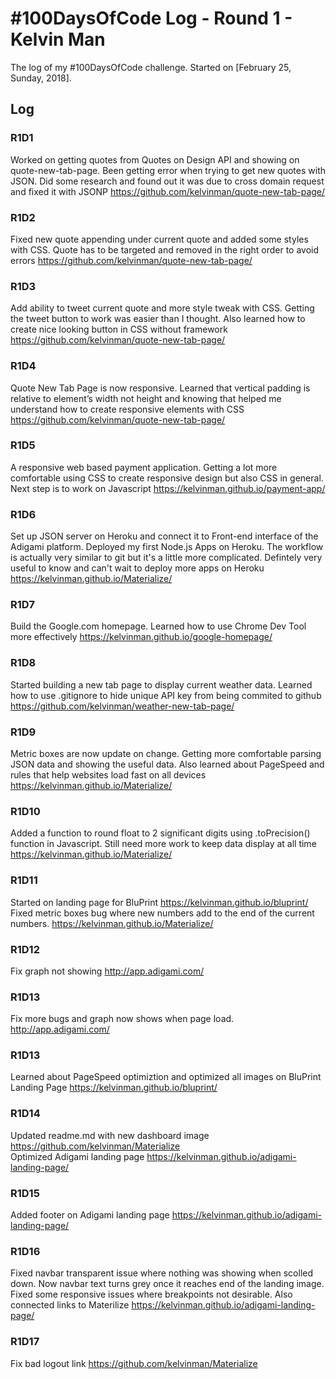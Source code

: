 # #100DaysOfCode Log - Round 1 - Kelvin Man

The log of my #100DaysOfCode challenge. Started on [February 25, Sunday, 2018].

## Log

### R1D1 
Worked on getting quotes from Quotes on Design API and showing on quote-new-tab-page. Been getting error when trying to get new quotes with JSON. Did some research and found out it was due to cross domain request and fixed it with JSONP https://github.com/kelvinman/quote-new-tab-page/

### R1D2
Fixed new quote appending under current quote and added some styles with CSS. Quote has to be targeted and removed in the right order to avoid errors https://github.com/kelvinman/quote-new-tab-page/

### R1D3
Add ability to tweet current quote and more style tweak with CSS. Getting the tweet button to work was easier than I thought. Also learned how to create nice looking button in CSS without framework https://github.com/kelvinman/quote-new-tab-page/

### R1D4
Quote New Tab Page is now responsive. Learned that vertical padding is relative to element’s width not height and knowing that helped me understand how to create responsive elements with CSS https://github.com/kelvinman/quote-new-tab-page/

### R1D5
A responsive web based payment application. Getting a lot more comfortable using CSS to create responsive design but also CSS in general. Next step is to work on Javascript https://kelvinman.github.io/payment-app/

### R1D6
Set up JSON server on Heroku and connect it to Front-end interface of the Adigami platform. Deployed my first Node.js Apps on Heroku. The workflow is actually very similar to git but it's a little more complicated. Defintely very useful to know and can't wait to deploy more apps on Heroku https://kelvinman.github.io/Materialize/

### R1D7
Build the Google.com homepage. Learned how to use Chrome Dev Tool more effectively https://kelvinman.github.io/google-homepage/

### R1D8
Started building a new tab page to display current weather data. Learned how to use .gitignore to hide unique API key from being commited to github https://github.com/kelvinman/weather-new-tab-page/

### R1D9
Metric boxes are now update on change. Getting more comfortable parsing JSON data and showing the useful data. Also learned about PageSpeed and rules that help websites load fast on all devices https://kelvinman.github.io/Materialize/

### R1D10
Added a function to round float to 2 significant digits using .toPrecision() function in Javascript. Still need more work to keep data display at all time https://kelvinman.github.io/Materialize/

### R1D11
Started on landing page for BluPrint https://kelvinman.github.io/bluprint/<br>
Fixed metric boxes bug where new numbers add to the end of the current numbers. https://kelvinman.github.io/Materialize/

### R1D12
Fix graph not showing http://app.adigami.com/

### R1D13
Fix more bugs and graph now shows when page load. http://app.adigami.com/

### R1D13
Learned about PageSpeed optimiztion and optimized all images on BluPrint Landing Page https://kelvinman.github.io/bluprint/

### R1D14
Updated readme.md with new dashboard image https://github.com/kelvinman/Materialize<br>
Optimized Adigami landing page https://kelvinman.github.io/adigami-landing-page/

### R1D15
Added footer on Adigami landing page https://kelvinman.github.io/adigami-landing-page/

### R1D16
Fixed navbar transparent issue where nothing was showing when scolled down. Now navbar text turns grey once it reaches end of the landing image. Fixed some responsive issues where breakpoints not desirable. Also connected links to Materilize https://kelvinman.github.io/adigami-landing-page/

### R1D17
Fix bad logout link https://github.com/kelvinman/Materialize
